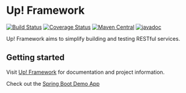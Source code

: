 # Up! Framework

[![Build Status](https://travis-ci.org/restup/up-framework.svg?branch=master)](https://travis-ci.org/restup/up-framework)
[![Coverage Status](https://coveralls.io/repos/github/restup/up-framework/badge.svg?branch=master&v=0)](https://coveralls.io/github/restup/up-framework?branch=master)
[![Maven Central](https://img.shields.io/maven-central/v/com.github.restup/up-core.svg)](http://search.maven.org/#search|ga|1|g:"com.github.restup")
[![javadoc](https://javadoc-badge.appspot.com/com.github.restup/up-core.svg)](http://javadoc.io/doc/com.github.restup/up-core)


Up! Framework aims to simplify building and testing RESTful services.

## Getting started

Visit [Up! Framework](https://restup.github.io/up-framework/) for documentation and project information.

Check out the [Spring Boot Demo App](https://github.com/restup/up-framework-demo/tree/master/up-demo-spring-boot)


 

